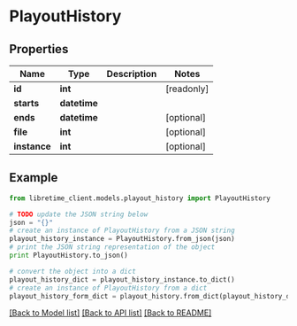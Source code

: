 # PlayoutHistory


## Properties
Name | Type | Description | Notes
------------ | ------------- | ------------- | -------------
**id** | **int** |  | [readonly] 
**starts** | **datetime** |  | 
**ends** | **datetime** |  | [optional] 
**file** | **int** |  | [optional] 
**instance** | **int** |  | [optional] 

## Example

```python
from libretime_client.models.playout_history import PlayoutHistory

# TODO update the JSON string below
json = "{}"
# create an instance of PlayoutHistory from a JSON string
playout_history_instance = PlayoutHistory.from_json(json)
# print the JSON string representation of the object
print PlayoutHistory.to_json()

# convert the object into a dict
playout_history_dict = playout_history_instance.to_dict()
# create an instance of PlayoutHistory from a dict
playout_history_form_dict = playout_history.from_dict(playout_history_dict)
```
[[Back to Model list]](../README.md#documentation-for-models) [[Back to API list]](../README.md#documentation-for-api-endpoints) [[Back to README]](../README.md)


